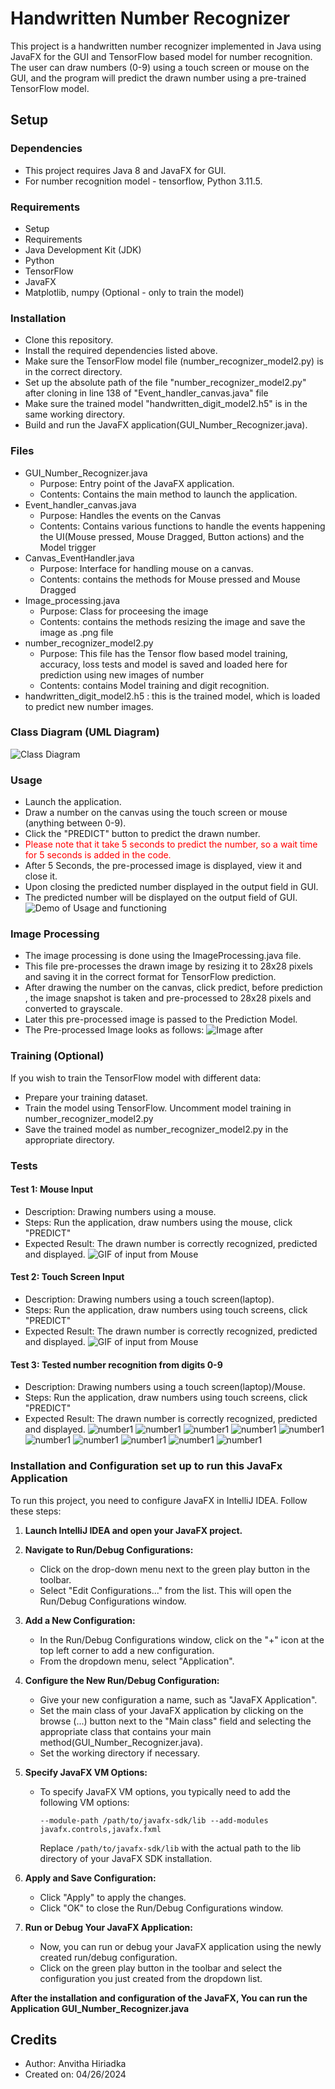 # Handwritten Number Recognizer
This project is a handwritten number recognizer implemented in Java using JavaFX for the GUI and TensorFlow based model for number recognition.<br>
The user can draw numbers (0-9) using a touch screen or mouse on the GUI, and the program will predict the drawn number using a pre-trained TensorFlow model.

## Setup
### Dependencies
- This project requires Java 8 and JavaFX for GUI. <br>
- For number recognition model - tensorflow, Python 3.11.5.

### Requirements
- Setup
- Requirements
- Java Development Kit (JDK)
- Python
- TensorFlow
- JavaFX
- Matplotlib, numpy (Optional - only to train the model)

### Installation
- Clone this repository.
- Install the required dependencies listed above.
- Make sure the TensorFlow model file (number_recognizer_model2.py) is in the correct directory.
- Set up the absolute path of the file "number_recognizer_model2.py" after cloning in line 138 of "Event_handler_canvas.java" file
- Make sure the trained model "handwritten_digit_model2.h5" is in the same working directory.
- Build and run the JavaFX application(GUI_Number_Recognizer.java).

### Files
- GUI_Number_Recognizer.java
  - Purpose: Entry point of the JavaFX application. 
  - Contents: Contains the main method to launch the application.
- Event_handler_canvas.java
  - Purpose: Handles the events on the Canvas
  - Contents: Contains various functions to handle the events happening the UI(Mouse pressed, Mouse Dragged, Button actions) and the Model trigger
- Canvas_EventHandler.java
  - Purpose: Interface for handling mouse on a canvas.
  - Contents: contains the methods for Mouse pressed and Mouse Dragged
- Image_processing.java
  - Purpose: Class for proceesing the image
  - Contents: contains the methods resizing the image and save the image as .png file
- number_recognizer_model2.py
  - Purpose: This file has the Tensor flow based model training, accuracy, loss tests and model is saved and loaded here for prediction using new images of number
  - Contents: contains Model training and digit recognition.
- handwritten_digit_model2.h5 : this is the trained model, which is loaded to predict new number images.

### Class Diagram (UML Diagram)
![Class Diagram](Class_Diagram.png)
### Usage
- Launch the application.
- Draw a number on the canvas using the touch screen or mouse (anything between 0-9).
- Click the "PREDICT" button to predict the drawn number.
- <font color='red'>Please note that it take 5 seconds to predict the number, so a wait time for 5 seconds is added in the code.</font>
- After 5 Seconds, the pre-processed image is displayed, view it and close it. 
- Upon closing the predicted number displayed in the output field in GUI.
- The predicted number will be displayed on the output field of GUI.
![Demo of Usage and functioning](Usage_demo.gif)


### Image Processing
- The image processing is done using the ImageProcessing.java file. <br>
- This file pre-processes the drawn image by resizing it to 28x28 pixels and saving it in the correct format for TensorFlow prediction.
- After drawing the number on the canvas, click predict, before prediction , the image snapshot is taken and pre-processed to 28x28 pixels and converted to grayscale.
- Later this pre-processed image is passed to the Prediction Model.
- The Pre-processed Image looks as follows:
![Image after ](Img_after_pre_process.png)
### Training (Optional)
If you wish to train the TensorFlow model with different data:

- Prepare your training dataset.
- Train the model using TensorFlow. Uncomment model training in number_recognizer_model2.py
- Save the trained model as number_recognizer_model2.py in the appropriate directory.

### Tests
#### Test 1: Mouse Input
- Description: Drawing numbers using a mouse.
- Steps: Run the application, draw numbers using the mouse, click "PREDICT"
- Expected Result: The drawn number is correctly recognized, predicted and displayed.
![GIF  of input from Mouse](Demo.gif)

#### Test 2: Touch Screen Input
- Description: Drawing numbers using a touch screen(laptop).
- Steps: Run the application, draw numbers using touch screens, click "PREDICT"
- Expected Result: The drawn number is correctly recognized, predicted and displayed.
![GIF  of input from Mouse](Demo2.gif)

#### Test 3: Tested number recognition from digits 0-9
- Description: Drawing numbers using a touch screen(laptop)/Mouse.
- Steps: Run the application, draw numbers using touch screens, click "PREDICT"
- Expected Result: The drawn number is correctly recognized, predicted and displayed.
![number1](img0.png)
![number1](img1.png)
![number1](img2.png)
![number1](img3.png)
![number1](img4.png)
![number1](img5.png)
![number1](img6.png)
![number1](img7.png)
![number1](img8.png)
![number1](img9.png)

### Installation and Configuration set up to run this JavaFx Application

To run this project, you need to configure JavaFX in IntelliJ IDEA. Follow these steps:

1. **Launch IntelliJ IDEA and open your JavaFX project.**

2. **Navigate to Run/Debug Configurations:**
    - Click on the drop-down menu next to the green play button in the toolbar.
    - Select "Edit Configurations..." from the list. This will open the Run/Debug Configurations window.

3. **Add a New Configuration:**
    - In the Run/Debug Configurations window, click on the "+" icon at the top left corner to add a new configuration.
    - From the dropdown menu, select "Application".

4. **Configure the New Run/Debug Configuration:**
    - Give your new configuration a name, such as "JavaFX Application".
    - Set the main class of your JavaFX application by clicking on the browse (...) button next to the "Main class" field and selecting the appropriate class that contains your main method(GUI_Number_Recognizer.java).
    - Set the working directory if necessary.

5. **Specify JavaFX VM Options:**
    - To specify JavaFX VM options, you typically need to add the following VM options:
      ```
      --module-path /path/to/javafx-sdk/lib --add-modules javafx.controls,javafx.fxml
      ```
      Replace `/path/to/javafx-sdk/lib` with the actual path to the lib directory of your JavaFX SDK installation.

6. **Apply and Save Configuration:**
    - Click "Apply" to apply the changes.
    - Click "OK" to close the Run/Debug Configurations window.

7. **Run or Debug Your JavaFX Application:**
    - Now, you can run or debug your JavaFX application using the newly created run/debug configuration.
    - Click on the green play button in the toolbar and select the configuration you just created from the dropdown list.

**After the installation and configuration of the JavaFX, You can run the Application GUI_Number_Recognizer.java**

## Credits
- Author: Anvitha Hiriadka
- Created on: 04/26/2024